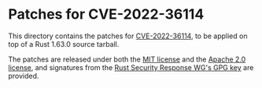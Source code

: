 # Patches for CVE-2022-36114

This directory contains the patches for [CVE-2022-36114][cve], to be applied on
top of a Rust 1.63.0 source tarball.

The patches are released under both the [MIT license][mit] and the [Apache 2.0
license][apache], and signatures from the [Rust Security Response WG's GPG
key][key] are provided.

[cve]: https://cve.mitre.org/cgi-bin/cvename.cgi?name=CVE-2022-36114
[mit]: https://github.com/rust-lang/wg-security-response/blob/master/LICENSE-MIT
[apache]: https://github.com/rust-lang/wg-security-response/blob/master/LICENSE-APACHE
[key]: https://www.rust-lang.org/static/keys/rust-security-team.gpg.ascii
